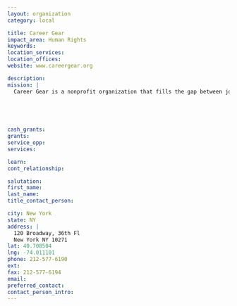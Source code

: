 ```yaml
---
layout: organization
category: local

title: Career Gear
impact_area: Human Rights
keywords: 
location_services: 
location_offices: 
website: www.careergear.org

description: 
mission: |
  Career Gear is a nonprofit organization that fills the gap between job-training programs and employment by providing men with interview clothing, motivation and follow-up support that helps them get and keep jobs.

  

  

cash_grants: 
grants: 
service_opp: 
services: 

learn: 
cont_relationship: 

salutation: 
first_name: 
last_name: 
title_contact_person: 

city: New York
state: NY
address: |
  120 Broadway, 36th Fl  
  New York NY 10271
lat: 40.708504
lng: -74.011101
phone: 212-577-6190
ext: 
fax: 212-577-6194
email: 
preferred_contact: 
contact_person_intro: 
---
```

